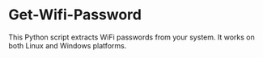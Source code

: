 # Get-Wifi-Password
This Python script extracts WiFi passwords from your system. It works on both Linux and Windows platforms.
